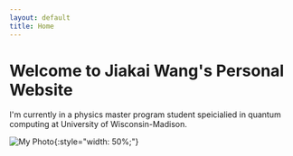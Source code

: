 ```yaml
---
layout: default
title: Home
---
```


# Welcome to Jiakai Wang's Personal Website

I'm currently in a physics master program student speicialied in quantum computing at University of Wisconsin-Madison.

![My Photo](/files/your-photo.jpg){:style="width: 50%;"}